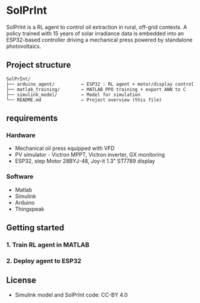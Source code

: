 # SolPrInt

SolPrInt is a RL agent to control oil extraction in rural, off-grid contexts. A policy trained with 15 years of solar irradiance data is embedded into an ESP32-based controller driving a mechanical press powered by standalone photovoltaics.


## Project structure

```
SolPrInt/
├── arduino_agent/          ← ESP32 : RL agent + motor/display control
├── matlab_training/        ← MATLAB PPO training + export ANN to C
├── simulink_model/         ← Model for simulation
└── README.md               ← Project overview (this file)
```


##  requirements
### Hardware
- Mechanical oil press equipped with VFD
- PV simulator - Victron MPPT, Victron inverter, GX monitoring
- ESP32, step Motor 28BYJ-48, Joy-it 1.3" ST7789 display

### Software
- Matlab
- Simulink
- Arduino
- Thingspeak


##  Getting started

### 1. Train RL agent in MATLAB

### 2. Deploy agent to ESP32




## License

- Simulink model and SolPrInt code: CC-BY 4.0
